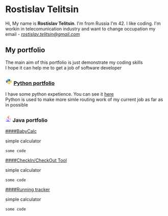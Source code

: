 # Rostislav Telitsin
Hi,
My name is **Rostislav Telitsin**. I'm from Russia
I'm 42. I like coding. I'm workin in telecomunication industry and want to change occupation
my email - *rostislav.telitsin@gmail.com*

## My portfolio 
The main aim of this portfolio is just demonstrate my coding skills  
I hope it can help me to get a job of software developer
### ![alt-Python](python-logo-glassy3.png "Python") [Python portfolio](Python_Poftfolio.github.io) 

I have some python expetience. You can see it [here](Python_Poftfolio.github.io)  
Python is used to make more simle routing work of my current job as far as in possible

### ![alt-Java](Java_logo2.png "Java") Java portfolio

[####BabyCalc](https://github.com/RostislavTelitsin/babyCalc)

simple calculator


~~~
some code
~~~

[####CheckIn/CheckOut Tool](https://github.com/RostislavTelitsin/CheckInOut.git)

simple calculator


~~~
some code
~~~

[####Running tracker](https://github.com/RostislavTelitsin/runner.git)

simple calculator


~~~
some code
~~~


